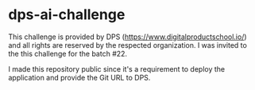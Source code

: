 # dps-ai-challenge
 
 This challenge is provided by DPS (https://www.digitalproductschool.io/) and all rights are reserved by the respected organization.
 I was invited to the this challenge for the batch #22.

 I made this repository public since it's a requirement to deploy the application and provide the Git URL to DPS.
 
